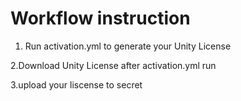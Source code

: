 # Workflow instruction

1. Run activation.yml to generate your Unity License

2.Download Unity License after activation.yml run 

3.upload your liscense to secret




